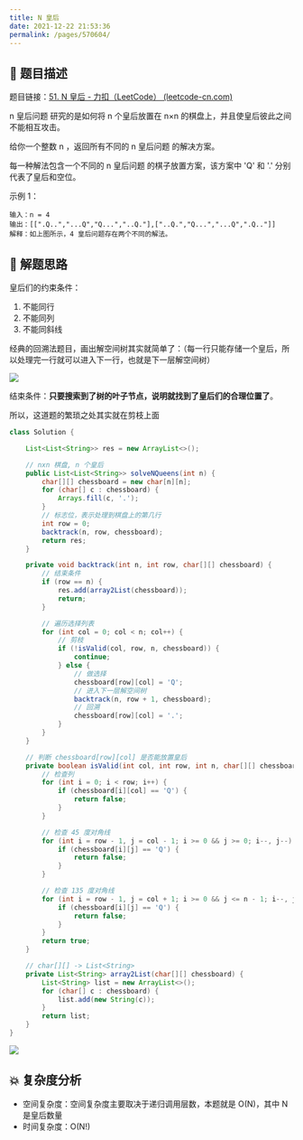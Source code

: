 ```yaml
---
title: N 皇后
date: 2021-12-22 21:53:36
permalink: /pages/570604/
---
```


## 📃 题目描述

题目链接：[51. N 皇后 - 力扣（LeetCode） (leetcode-cn.com)](https://leetcode-cn.com/problems/n-queens/)

n 皇后问题 研究的是如何将 n 个皇后放置在 n×n 的棋盘上，并且使皇后彼此之间不能相互攻击。

给你一个整数 n ，返回所有不同的 n 皇后问题 的解决方案。

每一种解法包含一个不同的 n 皇后问题 的棋子放置方案，该方案中 'Q' 和 '.' 分别代表了皇后和空位。

示例 1：

```
输入：n = 4
输出：[[".Q..","...Q","Q...","..Q."],["..Q.","Q...","...Q",".Q.."]]
解释：如上图所示，4 皇后问题存在两个不同的解法。
```

## 🔔 解题思路

皇后们的约束条件：

1. 不能同行
2. 不能同列
3. 不能同斜线

经典的回溯法题目，画出解空间树其实就简单了：（每一行只能存储一个皇后，所以处理完一行就可以进入下一行，也就是下一层解空间树）

![](https://cs-wiki.oss-cn-shanghai.aliyuncs.com/img/20211222220013.png)

结束条件：**只要搜索到了树的叶子节点，说明就找到了皇后们的合理位置了**。

所以，这道题的繁琐之处其实就在剪枝上面


```java
class Solution {

    List<List<String>> res = new ArrayList<>();

    // nxn 棋盘, n 个皇后
    public List<List<String>> solveNQueens(int n) {
        char[][] chessboard = new char[n][n];
        for (char[] c : chessboard) {
            Arrays.fill(c, '.');
        }
        // 标志位，表示处理到棋盘上的第几行
        int row = 0;
        backtrack(n, row, chessboard);
        return res;
    }

    private void backtrack(int n, int row, char[][] chessboard) {
        // 结束条件
        if (row == n) {
            res.add(array2List(chessboard));
            return;
        }

        // 遍历选择列表
        for (int col = 0; col < n; col++) {
            // 剪枝
            if (!isValid(col, row, n, chessboard)) {
                continue;
            } else {
                // 做选择
                chessboard[row][col] = 'Q';
                // 进入下一层解空间树
                backtrack(n, row + 1, chessboard);
                // 回溯
                chessboard[row][col] = '.';
            }
        }
    }

    // 判断 chessboard[row][col] 是否能放置皇后
    private boolean isValid(int col, int row, int n, char[][] chessboard) {
        // 检查列
        for (int i = 0; i < row; i++) {
            if (chessboard[i][col] == 'Q') {
                return false;
            }
        }

        // 检查 45 度对角线
        for (int i = row - 1, j = col - 1; i >= 0 && j >= 0; i--, j--) {
            if (chessboard[i][j] == 'Q') {
                return false;
            }
        }

        // 检查 135 度对角线
        for (int i = row - 1, j = col + 1; i >= 0 && j <= n - 1; i--, j++) {
            if (chessboard[i][j] == 'Q') {
                return false;
            }
        }
        return true;
    }

    // char[][] -> List<String>
    private List<String> array2List(char[][] chessboard) {
        List<String> list = new ArrayList<>();
        for (char[] c : chessboard) {
            list.add(new String(c));
        }
        return list;
    }
}
```

![](https://cs-wiki.oss-cn-shanghai.aliyuncs.com/img/20211222222034.png)

## 💥 复杂度分析

- 空间复杂度：空间复杂度主要取决于递归调用层数，本题就是 O(N)，其中 N 是皇后数量
- 时间复杂度：O(N!)
